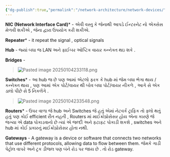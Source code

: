 ```yaml
---
{"dg-publish":true,"permalink":"/network-architecture/network-devices/","noteIcon":"","created":"2025-01-04T11:40:12.603+05:30"}
---
```


**NIC (Network Interface Card)*** - એવી વસ્તુ કે જેનાથી આપડે ઈન્ટરનેટ નો એક્સેસ મેળવી શકીએ , જેના દ્વારા ઉપયોગ કરી શકીએ.

**Repeater*** - it repeat the signal , optical signals 

**Hub** - જ્યાં બધા જ LAN અને ફાઈબર ઓપ્ટિક વાયર કન્નેક્ત થઇ શકે .

**Bridges** - 
>![Pasted image 20250104233118.png](/img/user/Pasted%20image%2020250104233118.png)

**Switches*** - આ hub જ છે પણ આમાં એટલો ફરક કે hub માં જેમ બધા ભેગા થાય / કન્નેક્ત થાય , પણ આમાં એક પોર્ટ/વાયર થી બોવ બધા પોર્ટ/વાયર નીકળે , આગે સે એક ડાલો પીછે સે 5 નિકલેંગે .
>![Pasted image 20250104233548.png](/img/user/Pasted%20image%2020250104233548.png)

**Routers*** - ઉપર વાળા જે hub અને Switches જે હતું એમાં નેટવર્ક ટ્રાફિક તો ફ્લો થતું હતું પણ કોઈ efficient રીત નહતી , Routers માં માઈક્રોપ્રોસેસર હોય એના કારણે જે જગ્યા એ data પોકાડવાનો છે ત્યાં એ જલ્દી અને ફટાફટ પોકાડી શકશે , switches અને hub માં કોઈ પ્રકારનું માઈક્રોપ્રોસેસર હોતા નથી. 

**Gateways** - A gateway is a device or software that connects two networks that use different protocols, allowing data to flow between them. જેમકે ગાડી પેટ્રોલ વાપરે અને ટ્રક ડીજલ પણ બંને રોડ પર જાય છે . તો રોડ gateway.

